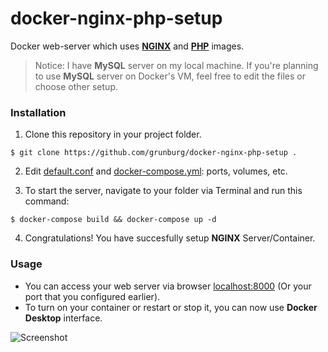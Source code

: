 # docker-nginx-php-setup
Docker web-server which uses **[NGINX](https://hub.docker.com/_/nginx)** and **[PHP](https://hub.docker.com/_/php)** images.

> Notice: I have **MySQL** server on my local machine. If you're planning to use **MySQL** server on Docker's VM, feel free to edit the files or choose other setup.

### Installation

1. Clone this repository in your project folder.
```
$ git clone https://github.com/grunburg/docker-nginx-php-setup .
```
2. Edit [default.conf](https://github.com/grunburg/docker-nginx-php-setup/blob/master/default.conf) and [docker-compose.yml](https://github.com/grunburg/docker-nginx-php-setup/blob/master/docker-compose.yml): ports, volumes, etc.

3. To start the server, navigate to your folder via Terminal and run this command:
```
$ docker-compose build && docker-compose up -d
```

4. Congratulations! You have succesfully setup **NGINX** Server/Container.

### Usage
* You can access your web server via browser [localhost:8000](http:localhost:8000) (Or your port that you configured earlier).
* To turn on your container or restart or stop it, you can now use **Docker Desktop** interface.

![Screenshot](https://i.ibb.co/8Dr8j8f/Anot-cija-2020-04-11-214450.png)

